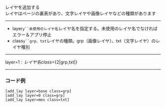 レイヤを追加する  
レイヤはページの裏表があり、文字レイヤや画像レイヤなどの種類があります

***
- layer`y``未使用のレイヤ名`レイヤ名を指定する。未使用のレイヤ名でなければエラー＆アプリ停止
- class`y``grp、txt`レイヤの種類。grp（画像レイヤ）、txt（文字レイヤ）のレイヤ種別

***
layer=${1:レイヤ名} class=${2|grp,txt|}

***
### コード例
~~~skynovel
[add_lay layer=base class=grp]
[add_lay layer=0 class=grp]
[add_lay layer=mes class=txt]
~~~
